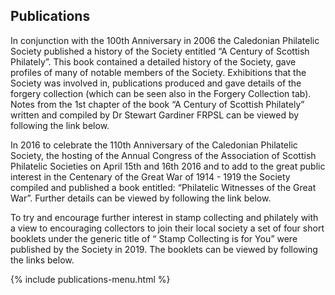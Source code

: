 ## Publications
In conjunction with the 100th Anniversary in 2006 the Caledonian Philatelic Society published a history of the Society entitled “A Century of Scottish Philately”. This book contained a detailed history of the Society, gave profiles of many of notable members of the Society. Exhibitions that the Society was involved in, publications produced and gave details of the forgery collection (which can be seen also in the Forgery Collection tab). Notes from the 1st chapter of the book “A Century of Scottish Philately” written and compiled by Dr Stewart Gardiner FRPSL can be viewed by following the link below.

In 2016 to celebrate the 110th Anniversary of the Caledonian Philatelic Society, the hosting of the Annual Congress of the Association of Scottish Philatelic Societies on April 15th and 16th 2016 and to add to the great public interest in the Centenary of the Great War of 1914 - 1919 the Society compiled and published a book entitled: “Philatelic Witnesses of the Great War”. Further details can be viewed by following the link below.

To try and encourage further interest in stamp collecting and philately with a view to encouraging collectors to join their local society a set of four short booklets under the generic title of “ Stamp Collecting is for You” were  published by the Society in 2019. The booklets can be viewed by following the links below.

{% include publications-menu.html %}
